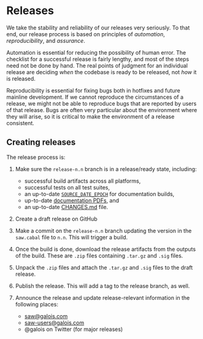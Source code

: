 # Releases

We take the stability and reliability of our releases very seriously. To
that end, our release process is based on principles of _automation_,
_reproducibility_, and _assurance_.

Automation is essential for reducing the possibility of human error. The
checklist for a successful release is fairly lengthy, and most of the
steps need not be done by hand. The real points of judgment for an
individual release are deciding _when_ the codebase is ready to be
released, not _how_ it is released.

Reproducibility is essential for fixing bugs both in hotfixes and future
mainline development. If we cannot reproduce the circumstances of a
release, we might not be able to reproduce bugs that are reported by
users of that release. Bugs are often very particular about the
environment where they will arise, so it is critical to make the
environment of a release consistent.

## Creating releases

The release process is:

1. Make sure the `release-n.n` branch is in a release/ready state, including:

   - successful build artifacts across all platforms,
   - successful tests on all test suites,
   - an up-to-date [`SOURCE_DATE_EPOCH`](../scripts/epoch.mk) for documentation builds,
   - up-to-date [documentation PDFs](../pdfs), and
   - an up-to-date [CHANGES.md](../../CHANGES.md) file.

2. Create a draft release on GitHub
3. Make a commit on the `release-n.n` branch updating the version in the
   `saw.cabal` file to `n.n`. This will trigger a build.
4. Once the build is done, download the release artifacts from the
   outputs of the build. These are `.zip` files containing `.tar.gz` and
   `.sig` files.
5. Unpack the `.zip` files and attach the `.tar.gz` and `.sig` files to
   the draft release.
6. Publish the release. This will add a tag to the release branch, as
   well.
7. Announce the release and update release-relevant information in the following places:

   - <saw@galois.com>
   - <saw-users@galois.com>
   - @galois on Twitter (for major releases)

